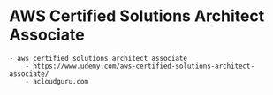 # AWS Certified Solutions Architect Associate
	- aws certified solutions architect associate
    	- https://www.udemy.com/aws-certified-solutions-architect-associate/
        - acloudguru.com
